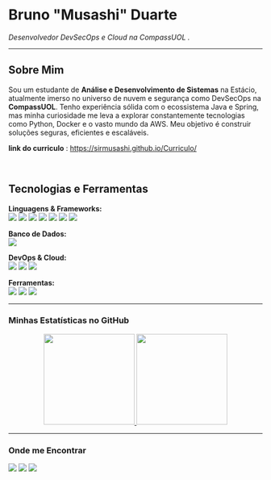 # Bruno "Musashi" Duarte
*Desenvolvedor DevSecOps e Cloud na CompassUOL  .*

---

## Sobre Mim

Sou um estudante de **Análise e Desenvolvimento de Sistemas** na Estácio, atualmente imerso no universo de nuvem e segurança como DevSecOps na **CompassUOL**. Tenho experiência sólida com o ecossistema Java e Spring, mas minha curiosidade me leva a explorar constantemente tecnologias como Python, Docker e o vasto mundo da AWS. Meu objetivo é construir soluções seguras, eficientes e escaláveis.

**link do curriculo** : https://sirmusashi.github.io/Curriculo/

<br>

##  Tecnologias e Ferramentas

<p align="left">
  <strong>Linguagens & Frameworks:</strong><br>
  <a href="#"><img src="https://img.shields.io/badge/java-%23ED8B00.svg?style=for-the-badge&logo=openjdk&logoColor=white"></a>
  <a href="#"><img src="https://img.shields.io/badge/Spring-6DB33F?style=for-the-badge&logo=spring&logoColor=white"></a>
  <a href="#"><img src="https://img.shields.io/badge/python-3670A0?style=for-the-badge&logo=python&logoColor=ffdd54"></a>
  <a href="#"><img src="https://img.shields.io/badge/HTML5-E34F26?style=for-the-badge&logo=html5&logoColor=white"></a>
  <a href="#"><img src="https://img.shields.io/badge/CSS-239120?&style=for-the-badge&logo=css3&logoColor=white"></a>
  <a href="#"><img src="https://img.shields.io/badge/JavaScript-F7DF1E?style=for-the-badge&logo=javascript&logoColor=black"></a>
  <a href="#"><img src="https://img.shields.io/badge/Bootstrap-563D7C?style=for-the-badge&logo=bootstrap&logoColor=white"></a>
</p>

<p align="left">
  <strong>Banco de Dados:</strong><br>
  <a href="#"><img src="https://img.shields.io/badge/PostgreSQL-316192?style=for-the-badge&logo=postgresql&logoColor=white"></a>
</p>

<p align="left">
  <strong>DevOps & Cloud:</strong><br>
  <a href="#"><img src="https://img.shields.io/badge/docker-%230db7ed.svg?style=for-the-badge&logo=docker&logoColor=white"></a>
  <a href="#"><img src="https://img.shields.io/badge/AWS-232F3E?style=for-the-badge&logo=amazon-aws&logoColor=white"></a>
  <a href="#"><img src="https://img.shields.io/badge/linux-FCC624?style=for-the-badge&logo=linux&logoColor=black"></a>
</p>

<p align="left">
  <strong>Ferramentas:</strong><br>
  <a href="#"><img src="https://img.shields.io/badge/Vscode-007ACC?style=for-the-badge&logo=visual-studio-code&logoColor=white"></a>
  <a href="#"><img src="https://img.shields.io/badge/Postman-FF6C37?style=for-the-badge&logo=Postman&logoColor=white"></a>
  <a href="#"><img src="https://img.shields.io/badge/apache%20netbeans-1B6AC6?style=for-the-badge&logo=apache%20netbeans%20IDE&logoColor=white"></a>
</p>

---

###  Minhas Estatísticas no GitHub

<p align="center">
  <a href="https://github.com/SirMusashi">
    <img height="180em" src="https://github-readme-stats.vercel.app/api/top-langs/?username=SirMusashi&layout=compact&langs_count=7&theme=dracula"/>
    <img height="180em" src="https://github-readme-stats.vercel.app/api?username=SirMusashi&show_icons=true&theme=dracula"/>
  </a>
</p>

---

### Onde me Encontrar
<p align="left">
  <a href="https://www.linkedin.com/in/bruno-duarte-762b127b/" target="_blank"><img src="https://img.shields.io/badge/-LinkedIn-%230077B5?style=for-the-badge&logo=linkedin&logoColor=white" target="_blank"></a>
  <a href="mailto:brunopp2@gmail.com"><img src="https://img.shields.io/badge/Gmail-D14836?style=for-the-badge&logo=gmail&logoColor=white" target="_blank"></a>
  <a href="https://instagram.com/bruno_musashi" target="_blank"><img src="https://img.shields.io/badge/-Instagram-%23E4405F?style=for-the-badge&logo=instagram&logoColor=white" target="_blank"></a>
</p>